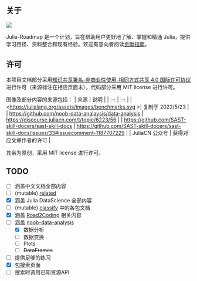 ## 关于
![](https://img.shields.io/badge/LICENSE-CC%20BY--NC--SA%204.0-lightgrey)

Julia-Roadmap 是一个计划，旨在帮助用户更好地了解、掌握和精通 Julia，提供学习路径、资料整合和现有经验。欢迎有意向者阅读[贡献指南](./CONTRIBUTING.md)。

## 许可
本项目文档部分采用[知识共享署名-非商业性使用-相同方式共享 4.0 国际许可协议](https://creativecommons.org/licenses/by-nc-sa/4.0/)进行许可（来源标注在相应页面末），代码部分采用 MIT license 进行许可。

图像及部分内容的来源包括：
| 来源 | 说明 |
| :-: | :-: |
| <https://julialang.org/assets/images/benchmarks.svg >| 复制于 2022/5/23 |
| <https://github.com/noob-data-analaysis/data-analysis> | <https://discourse.juliacn.com/t/topic/6223/56> |
| <https://github.com/SAST-skill-docers/sast-skill-docs> | <https://github.com/SAST-skill-docers/sast-skill-docs/issues/33#issuecomment-1187707229> |
| JuliaCN 公众号 | 获得对应文章作者的许可 |

其余为原创，采用 MIT license 进行许可。

## TODO
- [ ] 涵盖中文文档全部内容
- [ ] (mutable) [related](docs/meta/related.md)
- [x] 涵盖 Julia DataScience 全部内容
- [ ] (mutable) [classify](docs/blog/packages/classify.md) 中的各包文档
- [x] 涵盖 [Road2Coding](https://github.com/rd2coding/Road2Coding) 相关内容
- [ ] 涵盖 [noob-data-analysis](https://github.com/noob-data-analaysis/data-analysis)
	- [x] 数据分析
	- [ ] 数据变换
	- [ ] Plots
	- [ ] ~~DataFrames~~
- [ ] 提供足够的练习
- [x] 包搜索页面
- [ ] 搜索时调用已知资源API
